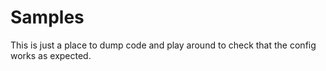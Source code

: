 # Samples

This is just a place to dump code and play around to check that the config works
as expected.
